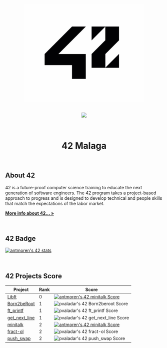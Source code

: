 <br />
<div align="center">
  <a href="https://amiguelmoreno.github.io/IOS-Calculator/">
    <img src="42.jpg" alt="Logo" width="380">
  </a>
  <br />
  <br />
  <p align="center">
    <a href="#">
      <img src="https://skillicons.dev/icons?i=vscode,c,vim,git,github" />
    </a>
  </p> 
  <br />
  <h1>42 Malaga</h1>
  <br />
</div>


## About 42

42 is a future-proof computer science training to educate the next generation of software engineers. The 42 program takes a project-based approach to progress and is designed to develop technical and people skills that match the expectations of the labor market.

<a href="https://42.fr/en/homepage/" target="_blank"><strong>More info about 42... »</strong></a>

<br />

## 42 Badge

[![antmoren's 42 stats](https://badge42.vercel.app/api/v2/cl47airxk008409law51ifuyg/stats?cursusId=21&coalitionId=275)](https://github.com/JaeSeoKim/badge42)

<br />

## 42 Projects Score

| Project | Rank | Score |
| ------ | ------ | ------ |
| [Libft](https://github.com/pvaladares/42cursus-00-Libft) | 0 | [![antmoren's 42 minitalk Score](https://badge42.vercel.app/api/v2/cl47airxk008409law51ifuyg/project/2617179)](https://github.com/JaeSeoKim/badge42) |
| [Born2beRoot](https://github.com/pvaladares/42cursus-01-Born2BeRoot) | 1 | ![pvaladar's 42 Born2beroot Score](https://badge42.vercel.app/api/v2/cl34ggaad004009jmq2lkluen/project/2528405) |
| [ft_printf](https://github.com/pvaladares/42cursus-01-ft_printf) | 1 | ![pvaladar's 42 ft_printf Score](https://badge42.vercel.app/api/v2/cl34ggaad004009jmq2lkluen/project/2528591) |
| [get_next_line](https://github.com/pvaladares/42cursus-01-get_next_line) | 1 | ![pvaladar's 42 get_next_line Score](https://badge42.vercel.app/api/v2/cl34ggaad004009jmq2lkluen/project/2528592) |
| [minitalk](https://github.com/pvaladares/42cursus-02-minitalk) | 2 | [![antmoren's 42 minitalk Score](https://badge42.vercel.app/api/v2/cl47airxk008409law51ifuyg/project/2617179)](https://github.com/JaeSeoKim/badge42)
| [fract-ol]() | 2 | ![pvaladar's 42 fract-ol Score](https://badge42.vercel.app/api/v2/cl34ggaad004009jmq2lkluen/project/2681439)
| [push_swap](https://github.com/pvaladares/42cursus-02-push_swap) | 2 | ![pvaladar's 42 push_swap Score](https://badge42.vercel.app/api/v2/cl34ggaad004009jmq2lkluen/project/2630765)

